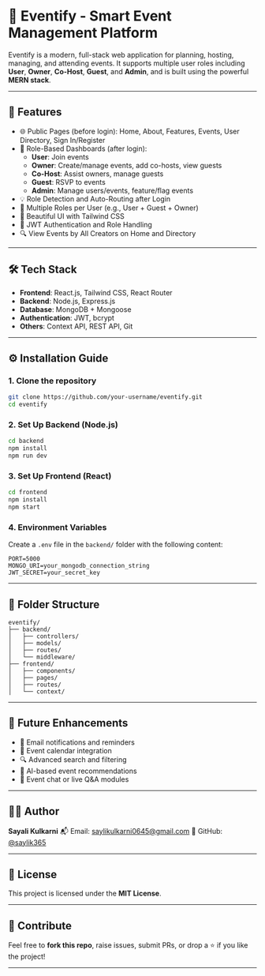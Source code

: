 
# 🎉 Eventify - Smart Event Management Platform

Eventify is a modern, full-stack web application for planning, hosting, managing, and attending events. It supports multiple user roles including **User**, **Owner**, **Co-Host**, **Guest**, and **Admin**, and is built using the powerful **MERN stack**.

---

## 🔧 Features

- 🌐 Public Pages (before login): Home, About, Features, Events, User Directory, Sign In/Register
- 🔐 Role-Based Dashboards (after login): 
  - **User**: Join events
  - **Owner**: Create/manage events, add co-hosts, view guests
  - **Co-Host**: Assist owners, manage guests
  - **Guest**: RSVP to events
  - **Admin**: Manage users/events, feature/flag events
- 💡 Role Detection and Auto-Routing after Login
- 🔄 Multiple Roles per User (e.g., User + Guest + Owner)
- 🎨 Beautiful UI with Tailwind CSS
- 🔐 JWT Authentication and Role Handling
- 🔍 View Events by All Creators on Home and Directory

---

## 🛠️ Tech Stack

- **Frontend**: React.js, Tailwind CSS, React Router
- **Backend**: Node.js, Express.js
- **Database**: MongoDB + Mongoose
- **Authentication**: JWT, bcrypt
- **Others**: Context API, REST API, Git

---

## ⚙️ Installation Guide

### 1. Clone the repository

```bash
git clone https://github.com/your-username/eventify.git
cd eventify
````

### 2. Set Up Backend (Node.js)

```bash
cd backend
npm install
npm run dev
```

### 3. Set Up Frontend (React)

```bash
cd frontend
npm install
npm start
```

### 4. Environment Variables

Create a `.env` file in the `backend/` folder with the following content:

```
PORT=5000
MONGO_URI=your_mongodb_connection_string
JWT_SECRET=your_secret_key
```

---

## 📁 Folder Structure

```
eventify/
├── backend/
│   ├── controllers/
│   ├── models/
│   ├── routes/
│   └── middleware/
├── frontend/
│   ├── components/
│   ├── pages/
│   ├── routes/
│   └── context/
```

---

## 📌 Future Enhancements

* 📧 Email notifications and reminders
* 📅 Event calendar integration
* 🔍 Advanced search and filtering
* 🤖 AI-based event recommendations
* 💬 Event chat or live Q\&A modules

---

## 👨‍💻 Author

**Sayali Kulkarni**
📬 Email: [saylikulkarni0645@gmail.com](mailto:saylikulkarni0645@gmail.com)
🔗 GitHub: [@saylik365](https://github.com/saylik365)

---

## 📄 License

This project is licensed under the **MIT License**.

---

## 📣 Contribute

Feel free to **fork this repo**, raise issues, submit PRs, or drop a ⭐ if you like the project!

---

